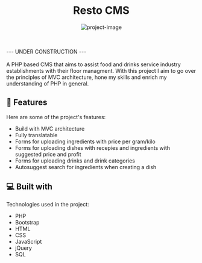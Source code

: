 <h1 align="center" id="title">Resto CMS</h1>

<p align="center"><img src="https://socialify.git.ci/andrey-kostov/restaurant-cms/image?font=Inter&amp;language=1&amp;name=1&amp;owner=1&amp;pattern=Floating%20Cogs&amp;theme=Light" alt="project-image"></p>

<p id="description"><br><br>--- UNDER CONSTRUCTION ---<br><br>A PHP based CMS that aims to assist food and drinks service industry establishments with their floor managment. With this project I aim to go over the principles of MVC architecture, hone my skills and enrich my understanding of PHP in general.</p>

  
  
<h2>🧐 Features</h2>

Here are some of the project's features:

*   Build with MVC architecture
*   Fully translatable
*   Forms for uploading ingredients with price per gram/kilo
*   Forms for uploading dishes with recepies and ingredients with suggested price and profit
*   Forms for uploading drinks and drink categories
*   Autosuggest search for ingredients when creating a dish

  
  
<h2>💻 Built with</h2>

Technologies used in the project:

*   PHP
*   Bootstrap
*   HTML
*   CSS
*   JavaScript
*   jQuery
*   SQL
